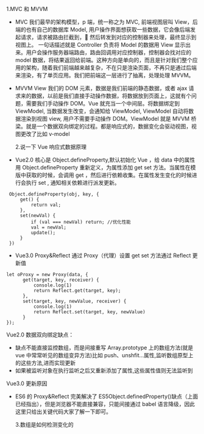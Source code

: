 1.MVC 和 MVVM

- MVC 我们最早的架构模型，p 端，统一称之为 MVC, 前端视图层叫 View，后端的也有自己的数据库 Model, 用户操作界面想获取一些数据，它会像后端发起请求，请求被路由拦截到， 然后转发到对应的控制器来处理，最终显示到视图上。 一句话描述就是 Controller 负责将 Model 的数据用 View 显示出来。用户会操作服务器端路由，路由回调用对应控制器，控制器会找对应的 model 数据，将结果返回给前端。这种方向是单向的，而且是针对我们整个应用的架构，随着我们前端越来越复杂，不在只是渲染页面，不再只是通过后端来渲染，有了单页应用。我们把前端这一层进行了抽离，处理处理 MVVM。
- MVVM View 我们的 DOM 元素，数据是我们前端的静态数据，或者 ajax 请求来的数据，以前是我们直接手动操作数据，将数据放到页面上，这就有个问题，需要我们手动操作 DOM。Vue 就充当一个中间层。将数据绑定到 ViewModel, 当数据发生改变，会通知给 ViewModel, ViewModel 自动将数据渲染到视图 view, 用户不需要手动操作 DOM。ViewModel 就是 MVVM 桥梁。就是一个数据双向绑定的过程。都是响应式的，数据变化会驱动视图，视图更改了比如 v-model

  2.说一下 Vue 响应式数据原理

- Vue2.0 核心是 Object.defineProperty,默认初始化 Vue ，给 data 中的属性用 Object.defineProperty 重新定义，为属性添加 get set 方法。当属性在模版中获取的时候，会调用 get ，然后进行依赖收集。在属性发生变化的时候进行会执行 set , 通知相关依赖进行派发更新。

```
 Object.defineProperty(obj, key, {
     get() {
         return val;
     },
     set(newVal) {
         if (val === newVal) return; //优化性能
         val = newVal;
         update();
     }
 })
```

- Vue3.0 Proxy&Reflect 通过 Proxy（代理）设置 get set 方法通过 Reflect 更新值

```
let oProxy = new Proxy(data, {
      get(target, key, receiver) {
          console.log(1)
          return Reflect.get(target, key);
      },
      set(target, key, newValue, receiver) {
          console.log(1)
          return Reflect.set(target, key, newValue)
      }
});
```

Vue2.0 数据双向绑定缺点：

- 缺点不能直接监控数组，而是间接重写 Array.prototype 上的数组方法(就是 vue 中常常听见的数组变异方法)比如 push、unshfit...属性,监听数组原型上的这些方法,进而实现更新
- 如果被监听对象在执行监听之后又重新添加了属性,这些属性值则无法监听到

Vue3.0 更新原因

- ES6 的 Proxy&Reflect 完美解决了 ES5Object.definedProperty()缺点（上面已经指出），但是浏览器不能直接兼容，只能间接通过 babel 语言降级，因此这里只给出关键代码大家了解一下即可。

  3.数组是如何检测变化的
